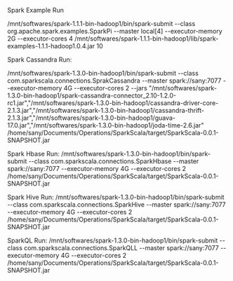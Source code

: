 Spark Example Run

/mnt/softwares/spark-1.1.1-bin-hadoop1/bin/spark-submit --class org.apache.spark.examples.SparkPi --master local[4] --executor-memory 2G --executor-cores 4 /mnt/softwares/spark-1.1.1-bin-hadoop1/lib/spark-examples-1.1.1-hadoop1.0.4.jar 10

Spark Cassandra Run:

/mnt/softwares/spark-1.3.0-bin-hadoop1/bin/spark-submit --class com.sparkscala.connections.SprakCassandra --master spark://sany:7077 --executor-memory 4G --executor-cores 2  --jars "/mnt/softwares/spark-1.3.0-bin-hadoop1/spark-cassandra-connector_2.10-1.2.0-rc1.jar","/mnt/softwares/spark-1.3.0-bin-hadoop1/cassandra-driver-core-2.1.3.jar","/mnt/softwares/spark-1.3.0-bin-hadoop1/cassandra-thrift-2.1.3.jar","/mnt/softwares/spark-1.3.0-bin-hadoop1/guava-17.0.jar","/mnt/softwares/spark-1.3.0-bin-hadoop1/joda-time-2.6.jar" /home/sany/Documents/Operations/SparkScala/target/SparkScala-0.0.1-SNAPSHOT.jar


Spark Hbase Run:
/mnt/softwares/spark-1.3.0-bin-hadoop1/bin/spark-submit --class com.sparkscala.connections.SparkHbase --master spark://sany:7077 --executor-memory 4G --executor-cores 2  /home/sany/Documents/Operations/SparkScala/target/SparkScala-0.0.1-SNAPSHOT.jar

Spark Hive Run:
/mnt/softwares/spark-1.3.0-bin-hadoop1/bin/spark-submit --class com.sparkscala.connections.SparkHive --master spark://sany:7077 --executor-memory 4G --executor-cores 2  /home/sany/Documents/Operations/SparkScala/target/SparkScala-0.0.1-SNAPSHOT.jar

SparkQL Run:
/mnt/softwares/spark-1.3.0-bin-hadoop1/bin/spark-submit --class com.sparkscala.connections.SparkQLL --master spark://sany:7077 --executor-memory 4G --executor-cores 2  /home/sany/Documents/Operations/SparkScala/target/SparkScala-0.0.1-SNAPSHOT.jar